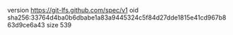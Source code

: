version https://git-lfs.github.com/spec/v1
oid sha256:33764d4ba0b6dbabe1a83a9445324c5f84d27dde1815e41cd967b863d9ce6a43
size 539
